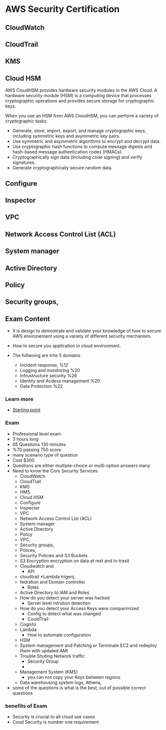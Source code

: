 # AWS Security Certification

## CloudWatch
## CloudTrail
## KMS
## Cloud HSM

AWS CloudHSM provides hardware security modules in the AWS Cloud. A hardware security module
(HSM) is a computing device that processes cryptographic operations and provides secure storage for
cryptographic keys.

When you use an HSM from AWS CloudHSM, you can perform a variety of cryptographic tasks:

* Generate, store, import, export, and manage cryptographic keys, including symmetric keys and asymmetric key pairs.
* Use symmetric and asymmetric algorithms to encrypt and decrypt data.
* Use cryptographic hash functions to compute message digests and hash-based message authentication codes (HMACs).
* Cryptographically sign data (including code signing) and verify signatures.
* Generate cryptographically secure random data.

## Configure
## Inspector
## VPC
## Network Access Control List (ACL)
## System manager
## Active Directory
## Policy
## Security groups,





## Exam Content
* It is design to demostrate and validate your knowledge of how to secure AWS environement using a variety of different security mechanism.
* How to secure you application in cloud environment.

* The follwoing are trhe 5 domains
	* Incident response, %12
	* Logging and monitoring %20
	* Infrustructure security  %26
	* Identity and Acdess management %20
	* Data Protection %22

### Learn more

* [Starting point](https://www.youtube.com/watch?v=YQsK4MtsELU&list=PLtP7GYoyWqVL4csOt-UuUBYrhEG1qvZti)

### Exam
* Professional level exam
* 3 hours long
* 65 Questions 130 minutes
* %70 passing 750 score
* many scenario type of question
* Cost $300
* Questions are either multiple-choice or multi-option answers many
* Need to know the Core Security Services
	* CloudWatch
	* CloudTrail
	* KMS
	* HMS
	* Cloud HSM
	* Configure
	* Inspector
	* VPC
	* Network Access Control List (ACL)
	* System manager
	* Active Directory
	* Policy
	* VPC,
	* Security groups,
	* Polices,
	* Security Policies and S3 Buckets
	* S3 Encryption encryption on data at rest and in-trasit
	* Cloudwatch and
		*  API
	* cloudtrail
		*Lambda trigers,
	* fedration and Domain controller
		* Roles
	* Active Directory to IAM and Roles
	* How do you detect your server was hacked
		* Server level intrution detection
	* How do you detect your Access Keys were comparimized
		* Config to detect what was changed
		* CouldTrail
	* Cognito
	* Lambda
		* How to automate configuration
	* HSM
	* System management and Patching or Terminate EC2 and redeploy them with updated AMI
	* Trouble Shuting Network traffic
		* Security Group
		*
	* Management System (KMS)
		* you can not copy your Keys between regions
	* Data warehousing system logs, Athena,
* some of the questions is what is the best, out of possible correct questions

### benefits of Exam

* Security is crucial to all cloud use cases
* Coud Security is number one requirement
